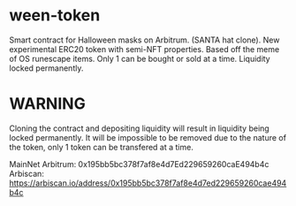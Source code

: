 # ween-token
Smart contract for Halloween masks on Arbitrum. (SANTA hat clone). New experimental ERC20 token with semi-NFT properties. Based off the meme of OS runescape items. Only 1 can be bought or sold at a time. Liquidity locked permanently.

WARNING
=======
Cloning the contract and depositing liquidity will result in liquidity being locked permanently.
It will be impossible to be removed due to the nature of the token, only 1 token can be transfered at a time.

MainNet Arbitrum: 0x195bb5bc378f7af8e4d7Ed229659260caE494b4c <br>
Arbiscan: https://arbiscan.io/address/0x195bb5bc378f7af8e4d7ed229659260cae494b4c
